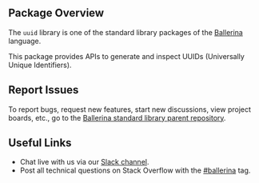 ## Package Overview

The `uuid` library is one of the standard library packages of the <a target="_blank" href="https://ballerina.io/">Ballerina</a> language.

This package provides APIs to generate and inspect UUIDs (Universally Unique Identifiers).


## Report Issues

To report bugs, request new features, start new discussions, view project boards, etc., go to the <a target="_blank" href="https://github.com/ballerina-platform/ballerina-standard-library">Ballerina standard library parent repository</a>.

## Useful Links

- Chat live with us via our <a target="_blank" href="https://ballerina.io/community/slack/">Slack channel</a>.
- Post all technical questions on Stack Overflow with the <a target="_blank" href="https://stackoverflow.com/questions/tagged/ballerina">#ballerina</a> tag.
